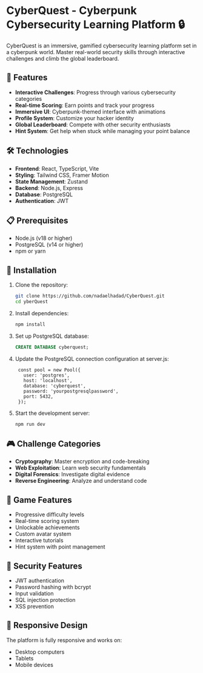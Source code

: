 # CyberQuest - Cyberpunk Cybersecurity Learning Platform 🔒

CyberQuest is an immersive, gamified cybersecurity learning platform set in a cyberpunk world. Master real-world security skills through interactive challenges and climb the global leaderboard.

## 🚀 Features

- **Interactive Challenges**: Progress through various cybersecurity categories
- **Real-time Scoring**: Earn points and track your progress
- **Immersive UI**: Cyberpunk-themed interface with animations
- **Profile System**: Customize your hacker identity
- **Global Leaderboard**: Compete with other security enthusiasts
- **Hint System**: Get help when stuck while managing your point balance

## 🛠️ Technologies

- **Frontend**: React, TypeScript, Vite
- **Styling**: Tailwind CSS, Framer Motion
- **State Management**: Zustand
- **Backend**: Node.js, Express
- **Database**: PostgreSQL
- **Authentication**: JWT

## 📋 Prerequisites

- Node.js (v18 or higher)
- PostgreSQL (v14 or higher)
- npm or yarn

## 🔧 Installation

1. Clone the repository:
   ```bash
   git clone https://github.com/nadaelhadad/CyberQuest.git
   cd yberQuest
   ```

2. Install dependencies:
   ```bash
   npm install
   ```

3. Set up PostgreSQL database:
   ```sql
   CREATE DATABASE cyberquest;
   ```

4. Update the PostgreSQL connection configuration at server.js:
   ```env
    const pool = new Pool({
      user: 'postgres',
      host: 'localhost',
      database: 'cyberquest',
      password: 'yourpostgresqlpassword',
      port: 5432, 
    });

   ```

5. Start the development server:
   ```bash
   npm run dev
   ```

## 🎮 Challenge Categories

- **Cryptography**: Master encryption and code-breaking
- **Web Exploitation**: Learn web security fundamentals
- **Digital Forensics**: Investigate digital evidence
- **Reverse Engineering**: Analyze and understand code

## 👾 Game Features

- Progressive difficulty levels
- Real-time scoring system
- Unlockable achievements
- Custom avatar system
- Interactive tutorials
- Hint system with point management

## 🔐 Security Features

- JWT authentication
- Password hashing with bcrypt
- Input validation
- SQL injection protection
- XSS prevention

## 📱 Responsive Design

The platform is fully responsive and works on:
- Desktop computers
- Tablets
- Mobile devices
